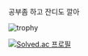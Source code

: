 공부좀 하고 잔디도 깔아

![trophy](https://github-profile-trophy.vercel.app/?username=sungyun-kim&title=Commit,%20Repo)


[![Solved.ac 프로필](http://mazassumnida.wtf/api/v2/generate_badge?boj=niforances)](https://solved.ac/niforances)
